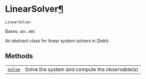 # LinearSolver[¶](#linearsolver "Permalink to this headline")

<span id="undefined" />

`LinearSolver`

Bases: `abc.ABC`

An abstract class for linear system solvers in Qiskit.

## Methods

|                                                                                                                             |                                                |
| --------------------------------------------------------------------------------------------------------------------------- | ---------------------------------------------- |
| [`solve`](qiskit.algorithms.LinearSolver.solve#qiskit.algorithms.LinearSolver.solve "qiskit.algorithms.LinearSolver.solve") | Solve the system and compute the observable(s) |
